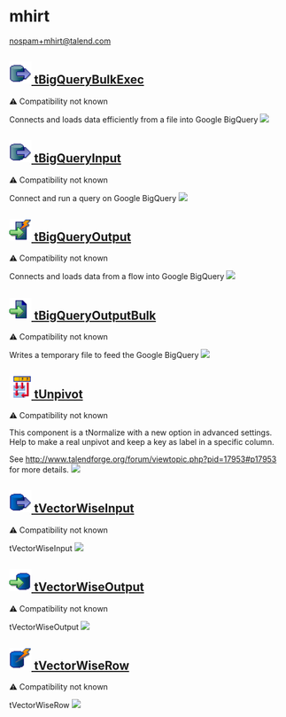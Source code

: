 # mhirt
  <nospam+mhirt@talend.com>

## <a href='./components/tBigQueryBulkExec/readme.md'><img src='./components/tBigQueryBulkExec/logo.jpg' width='40' height='40'> tBigQueryBulkExec</a>
 :warning: Compatibility not known

Connects and loads data efficiently from a file into Google BigQuery
<img src='./components/tBigQueryBulkExec/sample.jpg'>

## <a href='./components/tBigQueryInput/readme.md'><img src='./components/tBigQueryInput/logo.jpg' width='40' height='40'> tBigQueryInput</a>
 :warning: Compatibility not known

Connect and run a query on Google BigQuery 
<img src='./components/tBigQueryInput/sample.jpg'>

## <a href='./components/tBigQueryOutput/readme.md'><img src='./components/tBigQueryOutput/logo.jpg' width='40' height='40'> tBigQueryOutput</a>
 :warning: Compatibility not known

Connects and loads data from a flow into Google BigQuery
<img src='./components/tBigQueryOutput/sample.jpg'>

## <a href='./components/tBigQueryOutputBulk/readme.md'><img src='./components/tBigQueryOutputBulk/logo.jpg' width='40' height='40'> tBigQueryOutputBulk</a>
 :warning: Compatibility not known

Writes a temporary file to feed the Google BigQuery
<img src='./components/tBigQueryOutputBulk/sample.jpg'>

## <a href='./components/tUnpivot/readme.md'><img src='./components/tUnpivot/logo.jpg' width='40' height='40'> tUnpivot</a>
 :warning: Compatibility not known

This component is a tNormalize with a new option in advanced settings.
Help to make a real unpivot and keep a key as label in a specific column.

See http://www.talendforge.org/forum/viewtopic.php?pid=17953#p17953 for more details.
<img src='./components/tUnpivot/sample.jpg'>

## <a href='./components/tVectorWiseInput/readme.md'><img src='./components/tVectorWiseInput/logo.jpg' width='40' height='40'> tVectorWiseInput</a>
 :warning: Compatibility not known

tVectorWiseInput
<img src='./components/tVectorWiseInput/sample.jpg'>

## <a href='./components/tVectorWiseOutput/readme.md'><img src='./components/tVectorWiseOutput/logo.jpg' width='40' height='40'> tVectorWiseOutput</a>
 :warning: Compatibility not known

tVectorWiseOutput
<img src='./components/tVectorWiseOutput/sample.jpg'>

## <a href='./components/tVectorWiseRow/readme.md'><img src='./components/tVectorWiseRow/logo.jpg' width='40' height='40'> tVectorWiseRow</a>
 :warning: Compatibility not known

tVectorWiseRow
<img src='./components/tVectorWiseRow/sample.jpg'>
